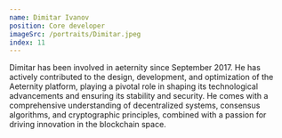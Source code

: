 ```yaml
---
name: Dimitar Ivanov
position: Core developer
imageSrc: /portraits/Dimitar.jpeg
index: 11
---
```


Dimitar has been involved in aeternity since September 2017. He has actively contributed to the
design, development, and optimization of the Aeternity platform, playing a pivotal role in shaping
its technological advancements and ensuring its stability and security. He comes with a
comprehensive understanding of decentralized systems, consensus algorithms, and cryptographic
principles, combined with a passion for driving innovation in the blockchain space.
